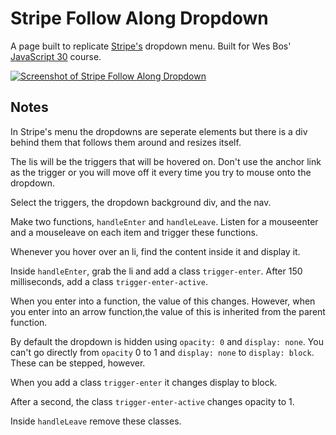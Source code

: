 # Stripe Follow Along Dropdown

A page built to replicate [Stripe's](https://stripe.com/) dropdown menu. Built for Wes Bos' [JavaScript 30](https://javascript30.com/) course.

[![Screenshot of Stripe Follow Along Dropdown](https://res.cloudinary.com/gerhynes/image/upload/v1517867485/Screenshot_2_aejfea.jpg)](https://gk-hynes.github.io/stripe-follow-along-nav/)

## Notes

In Stripe's menu the dropdowns are seperate elements but there is a div behind them that follows them around and resizes itself.

The lis will be the triggers that will be hovered on. Don't use the anchor link as the trigger or you will move off it every time you try to mouse onto the dropdown.

Select the triggers, the dropdown background div, and the nav.

Make two functions, `handleEnter` and `handleLeave`. Listen for a mouseenter and a mouseleave on each item and trigger these functions.

Whenever you hover over an li, find the content inside it and display it.

Inside `handleEnter`, grab the li and add a class `trigger-enter`. After 150 milliseconds, add a class `trigger-enter-active`.

When you enter into a function, the value of this changes. However, when you enter into an arrow function,the value of this is inherited from the parent function.

By default the dropdown is hidden using `opacity: 0` and `display: none`. You can't go directly from `opacity` 0 to 1 and `display: none` to `display: block`. These can be stepped, however.

When you add a class `trigger-enter` it changes display to block.

After a second, the class `trigger-enter-active` changes opacity to 1.

Inside `handleLeave` remove these classes.
